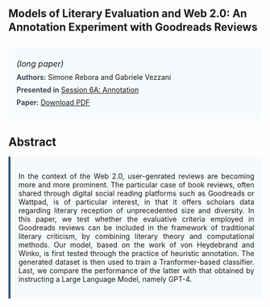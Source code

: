
<style>    
    h2 {
        margin-top: 0;
        margin-bottom: 1.5rem;
        line-height: 1.3;
    }
    
    h3 {
        margin-top: 2rem;
        margin-bottom: 1rem;
        font-size: 1.4rem;
        font-weight:bold;
    }
    
    .metadata {
        background-color: #f7fafc;
        padding: 1rem;
        border-radius: 6px;
        margin-bottom: 2rem;
    }
    
    .metadata p {
        margin: 0.5rem 0;
    }
    
    .abstract {
        text-align: justify;
        padding: 1rem;
        background-color: #f7fafc;
        border-left: 4px solid #2c5282;
        border-radius: 0 6px 6px 0;
    }
    
    strong {
        color: #2d3748;
        font-weight: 600;
    }
</style>
<main role="main">
<h2>Models of Literary Evaluation and Web 2.0: An Annotation Experiment with Goodreads Reviews</h2>

<section class="metadata">
<p style='font-size:1rem'><i>(long paper)</i></p>
<p><strong>Authors:</strong> Simone Rebora and Gabriele Vezzani</p>
<p><strong>Presented in</strong> <a href="/programme/#session6">Session 6A: Annotation</a></p>
<p><strong>Paper:</strong> <a href="https://ceur-ws.org/Vol-3558/paper46.pdf">Download PDF</a></p>
</section>

<section>
<h3>Abstract</h3>
<div class="abstract">
<p>In the context of the Web 2.0, user-genrated reviews are becoming more and more prominent. The particular case of book reviews, often shared through digital social reading platforms such as Goodreads or Wattpad, is of particular interest, in that it offers scholars data regarding literary reception of unprecedented size and diversity. In this paper, we test whether the evaluative criteria employed in Goodreads reviews can be included in the framework of traditional literary criticism, by combining literary theory and computational methods. Our model, based on the work of von Heydebrand and Winko, is first tested through the practice of heuristic annotation. The generated dataset is then used to train a Tranformer-based classifier. Last, we compare the performance of the latter with that obtained by instructing a Large Language Model, namely GPT-4.</p>
</div>
</section>
</main>